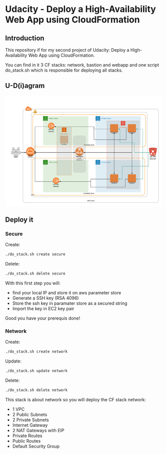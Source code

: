 # Udacity - Deploy a High-Availability Web App using CloudFormation

## Introduction

This repository if for my second project of Udacity: Deploy a High-Availability Web App using CloudFormation.

You can find in it 3 CF stacks: network, bastion and webapp and one script do_stack.sh which is responsible for deploying all stacks.

## U-D(i)agram

![Udagram](AWS-Diagram.png)
 
## Deploy it

### Secure

Create:

```bash
./do_stack.sh create secure
```

Delete:

```bash
./do_stack.sh delete secure
```

With this first step you will:
- find your local IP and store it on aws parameter store
- Generate a SSH key (RSA 4096)
- Store the ssh key in paramater store as a secured string
- Import the key in EC2 key pair

Good you have your prerequis done!

### Network

Create: 

```bash
./do_stack.sh create network
```

Update: 

```bash
./do_stack.sh update network
```

Delete:

```bash
./do_stack.sh delete network
```


This stack is about network so you will deploy the CF stack network:

- 1 VPC
- 2 Public Subnets
- 2 Private Subnets
- Internet Gateway
- 2 NAT Gateways with EIP
- Private Routes
- Public Routes
- Default Security Group


